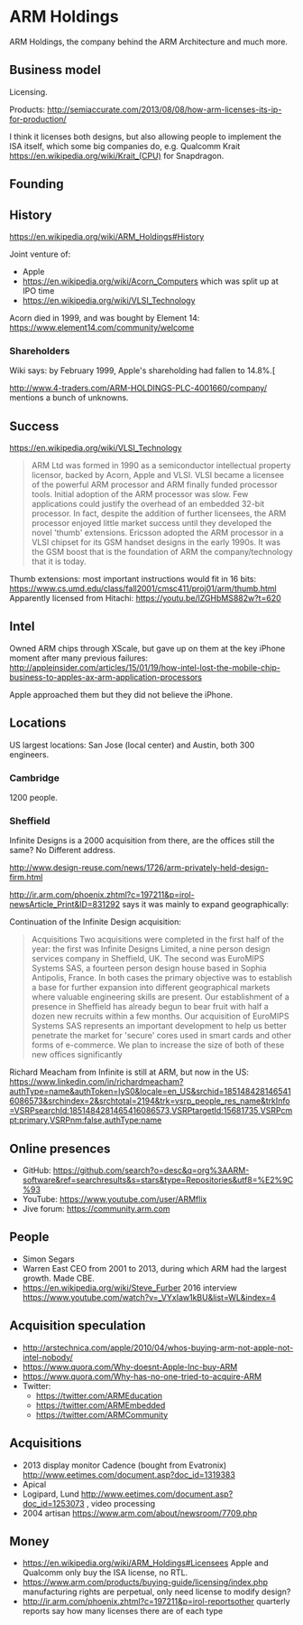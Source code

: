 # ARM Holdings

ARM Holdings, the company behind the ARM Architecture and much more.

## Business model

Licensing.

Products: <http://semiaccurate.com/2013/08/08/how-arm-licenses-its-ip-for-production/>

I think it licenses both designs, but also allowing people to implement the ISA itself, which some big companies do, e.g. Qualcomm Krait <https://en.wikipedia.org/wiki/Krait_(CPU)> for Snapdragon.

## Founding

## History

https://en.wikipedia.org/wiki/ARM_Holdings#History

Joint venture of:

- Apple
- https://en.wikipedia.org/wiki/Acorn_Computers which was split up at IPO time
- https://en.wikipedia.org/wiki/VLSI_Technology

Acorn died in 1999, and was bought by Element 14: https://www.element14.com/community/welcome

### Shareholders

Wiki says: by February 1999, Apple's shareholding had fallen to 14.8%.[

http://www.4-traders.com/ARM-HOLDINGS-PLC-4001660/company/ mentions a bunch of unknowns.

## Success

<https://en.wikipedia.org/wiki/VLSI_Technology>

> ARM Ltd was formed in 1990 as a semiconductor intellectual property licensor, backed by Acorn, Apple and VLSI. VLSI became a licensee of the powerful ARM processor and ARM finally funded processor tools. Initial adoption of the ARM processor was slow. Few applications could justify the overhead of an embedded 32-bit processor. In fact, despite the addition of further licensees, the ARM processor enjoyed little market success until they developed the novel 'thumb' extensions. Ericsson adopted the ARM processor in a VLSI chipset for its GSM handset designs in the early 1990s. It was the GSM boost that is the foundation of ARM the company/technology that it is today.

Thumb extensions: most important instructions would fit in 16 bits: <https://www.cs.umd.edu/class/fall2001/cmsc411/proj01/arm/thumb.html> Apparently licensed from Hitachi: <https://youtu.be/lZGHbMS882w?t=620>

## Intel

Owned ARM chips through XScale, but gave up on them at the key iPhone moment after many previous failures: <http://appleinsider.com/articles/15/01/19/how-intel-lost-the-mobile-chip-business-to-apples-ax-arm-application-processors>

Apple approached them but they did not believe the iPhone.

## Locations

US largest locations: San Jose (local center) and Austin, both 300 engineers.

### Cambridge

1200 people.

### Sheffield

Infinite Designs is a 2000 acquisition from there, are the offices still the same? No Different address.

<http://www.design-reuse.com/news/1726/arm-privately-held-design-firm.html>

<http://ir.arm.com/phoenix.zhtml?c=197211&p=irol-newsArticle_Print&ID=831292> says it was mainly to expand geographically:

Continuation of the Infinite Design acquisition:

> Acquisitions Two acquisitions were completed in the first half of the year: the first was Infinite Designs Limited, a nine person design services company in Sheffield, UK. The second was EuroMIPS Systems SAS, a fourteen person design house based in Sophia Antipolis, France. In both cases the primary objective was to establish a base for further expansion into different geographical markets where valuable engineering skills are present. Our establishment of a presence in Sheffield has already begun to bear fruit with half a dozen new recruits within a few months. Our acquisition of EuroMIPS Systems SAS represents an important development to help us better penetrate the market for 'secure' cores used in smart cards and other forms of e-commerce. We plan to increase the size of both of these new offices significantly

Richard Meacham from Infinite is still at ARM, but now in the US: https://www.linkedin.com/in/richardmeacham?authType=name&authToken=IyS0&locale=en_US&srchid=1851484281465416086573&srchindex=2&srchtotal=2194&trk=vsrp_people_res_name&trkInfo=VSRPsearchId:1851484281465416086573,VSRPtargetId:15681735,VSRPcmpt:primary,VSRPnm:false,authType:name

## Online presences

- GitHub: <https://github.com/search?o=desc&q=org%3AARM-software&ref=searchresults&s=stars&type=Repositories&utf8=%E2%9C%93>
- YouTube: <https://www.youtube.com/user/ARMflix>
- Jive forum: https://community.arm.com

## People

- Simon Segars
- Warren East CEO from 2001 to 2013, during which ARM had the largest growth. Made CBE.
- <https://en.wikipedia.org/wiki/Steve_Furber> 2016 interview <https://www.youtube.com/watch?v=_VYxIaw1kBU&list=WL&index=4>

## Acquisition speculation

- http://arstechnica.com/apple/2010/04/whos-buying-arm-not-apple-not-intel-nobody/
- https://www.quora.com/Why-doesnt-Apple-Inc-buy-ARM
- https://www.quora.com/Why-has-no-one-tried-to-acquire-ARM
- Twitter:
    - https://twitter.com/ARMEducation
    - https://twitter.com/ARMEmbedded
    - https://twitter.com/ARMCommunity

## Acquisitions

- 2013 display monitor Cadence (bought from Evatronix) http://www.eetimes.com/document.asp?doc_id=1319383
- Apical
- Logipard, Lund http://www.eetimes.com/document.asp?doc_id=1253073 , video processing
- 2004 artisan https://www.arm.com/about/newsroom/7709.php

## Money

- <https://en.wikipedia.org/wiki/ARM_Holdings#Licensees> Apple and Qualcomm only buy the ISA license, no RTL.
- <https://www.arm.com/products/buying-guide/licensing/index.php> manufacturing rights are perpetual, only need license to modify design?
- <http://ir.arm.com/phoenix.zhtml?c=197211&p=irol-reportsother> quarterly reports say how many licenses there are of each type
